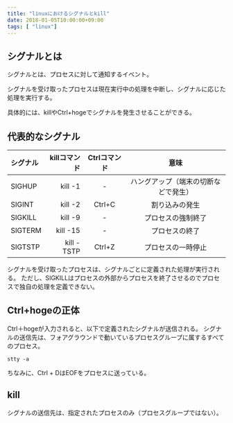 ```yaml
---
title: "linuxにおけるシグナルとkill"
date: 2018-01-05T10:00:00+09:00
tags: [ "linux"]
---
```


## シグナルとは

シグナルとは、プロセスに対して通知するイベント。

シグナルを受け取ったプロセスは現在実行中の処理を中断し、シグナルに応じた処理を実行する。

具体的には、killやCtrl+hogeでシグナルを発生させることができる。

## 代表的なシグナル

| シグナル | killコマンド | Ctrlコマンド |意味|
|:-----------|------------:|:------------:|:------------:|
SIGHUP|kill -1|-|ハングアップ（端末の切断などで発生）|
SIGINT|kill -2|Ctrl+C|割り込みの発生|
SIGKILL|kill -9|-|プロセスの強制終了|
SIGTERM|kill -15|-|プロセスの終了|
SIGTSTP|kill -TSTP|Ctrl+Z|プロセスの一時停止|

シグナルを受け取ったプロセスは、シグナルごとに定義された処理が実行される。
ただし、SIGKILLはプロセスの外部からプロセスを終了させるのでプロセスで独自の処理を定義できない。


## Ctrl+hogeの正体

Ctrl＋hogeが入力されると、以下で定義されたシグナルが送信される。
シグナルの送信先は、フォアグラウンドで動いているプロセスグループに属するすべてのプロセス。
```
stty -a
```

ちなみに、Ctrl + DはEOFをプロセスに送っている。

## kill
シグナルの送信先は、指定されたプロセスのみ（プロセスグループではない）。
